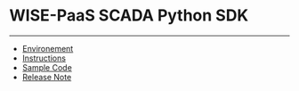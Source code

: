# WISE-PaaS SCADA Python SDK

---
* [Environement](python-sdk/environement.md)
* [Instructions](python-sdk/instruction.md)
* [Sample Code](python-sdk/sample-code.md)
* [Release Note](python-sdk/release-note.md)






